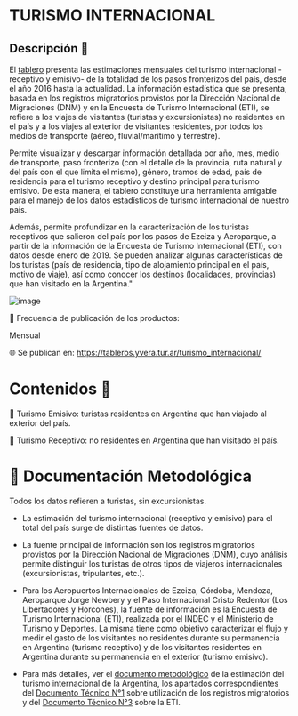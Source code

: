 # TURISMO INTERNACIONAL 

## Descripción 💬

El [tablero](https://tableros.yvera.tur.ar/turismo_internacional/) presenta las estimaciones mensuales del turismo internacional -receptivo y emisivo- de la totalidad de los pasos fronterizos del país, desde el año 2016 hasta la actualidad. La información estadística que se presenta, basada en los registros migratorios provistos por la Dirección Nacional de Migraciones (DNM) y en la Encuesta de Turismo Internacional (ETI), se refiere a los viajes de visitantes (turistas y excursionistas) no residentes en el país y a los viajes al exterior de visitantes residentes, por todos los medios de transporte (aéreo, fluvial/marítimo y terrestre).

Permite visualizar y descargar información detallada por año, mes, medio de transporte, paso fronterizo (con el detalle de la provincia, ruta natural y del país con el que limita el mismo), género, tramos de edad, país de residencia para el turismo receptivo y destino principal para turismo emisivo. De esta manera, el tablero constituye una herramienta amigable para el manejo de los datos estadísticos de turismo internacional de nuestro país.

Además, permite profundizar en la caracterización de los turistas receptivos que salieron del país por los pasos de Ezeiza y Aeroparque, a partir de la información de la Encuesta de Turismo Internacional (ETI), con datos desde enero de 2019. Se pueden analizar algunas características de los turistas (país de residencia, tipo de alojamiento principal en el país, motivo de viaje), así como conocer los destinos (localidades, provincias) que han visitado en la Argentina."

![image](https://user-images.githubusercontent.com/12114624/146560277-9045b84c-66fb-460b-abf3-463c702e8a57.png)

📆 Frecuencia de publicación de los productos:

Mensual

🌐 Se publican en: https://tableros.yvera.tur.ar/turismo_internacional/

# Contenidos 🧪


📌 Turismo Emisivo: turistas residentes en Argentina que han viajado al exterior del país.

📌 Turismo Receptivo:  no residentes en Argentina que han visitado el país.

# 📖 Documentación Metodológica

Todos los datos refieren a turistas, sin excursionistas.

* La estimación del turismo internacional (receptivo y emisivo) para el total del país surge de distintas fuentes de datos.

* La fuente principal de información son los registros migratorios provistos por la Dirección Nacional de Migraciones (DNM), cuyo análisis permite distinguir los turistas de otros tipos de viajeros internacionales (excursionistas, tripulantes, etc.).

* Para los Aeropuertos Internacionales de Ezeiza, Córdoba, Mendoza, Aeroparque Jorge Newbery y el Paso Internacional Cristo Redentor (Los Libertadores y Horcones), la fuente de información es la Encuesta de Turismo Internacional (ETI), realizada por el INDEC y el Ministerio de Turismo y Deportes. La misma tiene como objetivo caracterizar el flujo y medir el gasto de los visitantes no residentes durante su permanencia en Argentina (turismo receptivo) y de los visitantes residentes en Argentina durante su permanencia en el exterior (turismo emisivo).

* Para más detalles, ver el [documento metodológico](https://www.yvera.tur.ar/estadistica/documentos/descarga/5dc0460bcfa3e053142696.pdf) de la estimación del turismo internacional de la Argentina, los apartados correspondientes del [Documento Técnico N°1](https://dnme-minturdep.github.io/DT3_registros_adminsitrativos/situaci%C3%B3n-nacional.html) sobre utilización de los registros migratorios y del [Documento Técnico N°3](https://dnme-minturdep.github.io/DT1_medicion_turismo/encuestas-nacionales.html#eti) sobre la ETI.






